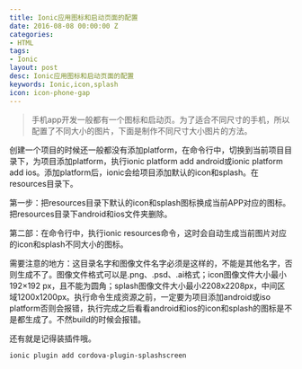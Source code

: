 ```yaml
---
title: Ionic应用图标和启动页面的配置
date: 2016-08-08 00:00:00 Z
categories:
- HTML
tags:
- Ionic
layout: post
desc: Ionic应用图标和启动页面的配置
keywords: Ionic,icon,splash
icon: icon-phone-gap
---
```


> 手机app开发一般都有一个图标和启动页。为了适合不同尺寸的手机，所以配置了不同大小的图片，下面是制作不同尺寸大小图片的方法。

创建一个项目的时候还一般都没有添加platform，在命令行中，切换到当前项目目录下，为项目添加platform，执行ionic platform add android或ionic platform add ios。添加platform后，ionic会给项目添加默认的icon和splash。在resources目录下。

第一步：把resources目录下默认的icon和splash图标换成当前APP对应的图标。把resources目录下android和ios文件夹删除。

第二部：在命令行中，执行ionic resources命令，这时会自动生成当前图片对应的icon和splash不同大小的图标。

需要注意的地方：这目录名字和图像文件名字必须是这样的，不能是其他名字，否则生成不了。图像文件格式可以是.png、.psd、.ai格式；icon图像文件大小最小192×192 px，且不能为圆角；splash图像文件大小最小2208x2208px，中间区域1200x1200px。执行命令生成资源之前，一定要为项目添加android或iso platform否则会报错，执行完成之后看看android和ios的icon和splash的图标是不是都生成了。不然build的时候会报错。

还有就是记得装插件哦。

```
ionic plugin add cordova-plugin-splashscreen
```
